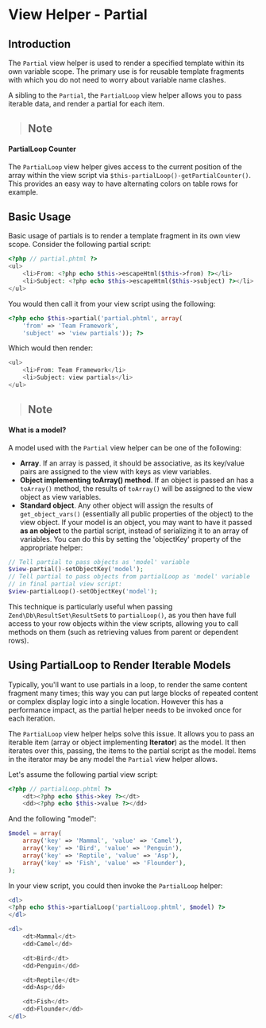 # View Helper - Partial

## Introduction

The `Partial` view helper is used to render a specified template within its own variable scope. The
primary use is for reusable template fragments with which you do not need to worry about variable
name clashes.

A sibling to the `Partial`, the `PartialLoop` view helper allows you to pass iterable data, and
render a partial for each item.

> ## Note
#### PartialLoop Counter
The `PartialLoop` view helper gives access to the current position of the array within the view
script via `$this-partialLoop()-getPartialCounter()`. This provides an easy way to have alternating
colors on table rows for example.

## Basic Usage

Basic usage of partials is to render a template fragment in its own view scope. Consider the
following partial script:

```php
<?php // partial.phtml ?>
<ul>
    <li>From: <?php echo $this->escapeHtml($this->from) ?></li>
    <li>Subject: <?php echo $this->escapeHtml($this->subject) ?></li>
</ul>
```

You would then call it from your view script using the following:

```php
<?php echo $this->partial('partial.phtml', array(
    'from' => 'Team Framework',
    'subject' => 'view partials')); ?>
```

Which would then render:

```php
<ul>
    <li>From: Team Framework</li>
    <li>Subject: view partials</li>
</ul>
```

> ## Note
#### What is a model?
A model used with the `Partial` view helper can be one of the following:
- **Array**. If an array is passed, it should be associative, as its key/value pairs are assigned to
the view with keys as view variables.
- **Object implementing toArray() method**. If an object is passed an has a `toArray()` method, the
results of `toArray()` will be assigned to the view object as view variables.
- **Standard object**. Any other object will assign the results of `get_object_vars()` (essentially
all public properties of the object) to the view object.
If your model is an object, you may want to have it passed **as an object** to the partial script,
instead of serializing it to an array of variables. You can do this by setting the 'objectKey'
property of the appropriate helper:
```php
// Tell partial to pass objects as 'model' variable
$view-partial()-setObjectKey('model');
// Tell partial to pass objects from partialLoop as 'model' variable
// in final partial view script:
$view-partialLoop()-setObjectKey('model');
```
This technique is particularly useful when passing `Zend\Db\ResultSet\ResultSet`s to
`partialLoop()`, as you then have full access to your row objects within the view scripts, allowing
you to call methods on them (such as retrieving values from parent or dependent rows).

## Using PartialLoop to Render Iterable Models

Typically, you'll want to use partials in a loop, to render the same content fragment many times;
this way you can put large blocks of repeated content or complex display logic into a single
location. However this has a performance impact, as the partial helper needs to be invoked once for
each iteration.

The `PartialLoop` view helper helps solve this issue. It allows you to pass an iterable item (array
or object implementing **Iterator**) as the model. It then iterates over this, passing, the items to
the partial script as the model. Items in the iterator may be any model the `Partial` view helper
allows.

Let's assume the following partial view script:

```php
<?php // partialLoop.phtml ?>
    <dt><?php echo $this->key ?></dt>
    <dd><?php echo $this->value ?></dd>
```

And the following "model":

```php
$model = array(
    array('key' => 'Mammal', 'value' => 'Camel'),
    array('key' => 'Bird', 'value' => 'Penguin'),
    array('key' => 'Reptile', 'value' => 'Asp'),
    array('key' => 'Fish', 'value' => 'Flounder'),
);
```

In your view script, you could then invoke the `PartialLoop` helper:

```php
<dl>
<?php echo $this->partialLoop('partialLoop.phtml', $model) ?>
</dl>
```

```php
<dl>
    <dt>Mammal</dt>
    <dd>Camel</dd>

    <dt>Bird</dt>
    <dd>Penguin</dd>

    <dt>Reptile</dt>
    <dd>Asp</dd>

    <dt>Fish</dt>
    <dd>Flounder</dd>
</dl>
```
